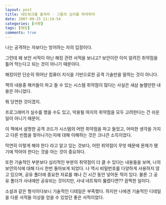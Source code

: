 ```yaml
---
layout: post
title: 네트워크를 훔쳐라 - 그들의 심리를 파악하자
date: 2007-09-25 11:14:54
categories: [서평]
tags: [해킹]
comments: true
---
```


나는 공격하는 자보다는 방어하는 자의 입장이다. 

그런데 왜 보안 서적이 아닌 해킹 관련 서적을 보냐고? 보안이란 이미 알려진 취약점을 틀어 막는다고 되는 것이 아니기 때문이다. 

해킹이란 단순히 뛰어난 컴퓨터 지식을 기반으로한 공격 기술만을 말하는 것이 아니다. 

책의 내용중 해커들이 파고 들 수 있는 시스템 취약점이 많다는 사실은 새삼 놀랠만한 내용은 아니었다. 

뭐 당연한 것이겠지. 

프로그래머가 실수를 했을 수도 있고, 악용될 여지의 취약점을 모두 고려한다는 건 쉬운 일이 아니기 때문이. 

이 책에서 설명한 공격 코드가 시스템의 어떤 취약점을 파고 들었고, 어떠한 생각을 가지고 다른 빈틈을 찾아나가는지에 대해 이해하는 것은 크나큰 소득이었다.

막연히 이렇게 해야 한다 라고 알고 있는 것보다, 어떤 취약점이 무엇 때문에 문제가 됐기에 막아야 한다는 것을 아는 것이 중요하다.

또한 기술적인 부분보다 심리적인 부분의 취약점이 더 클 수 있다는 내용들을 보며, 나의 보안의식에 대해 다시 한번 돌아보게 되었다. 나 역시 비밀번호를 다양하게 사용하지 않고 있으며, 공유 폴더에 중요한 자료를 꽤나 긴 시간 동안 넣어둔 적이 있다. 물론 그 공유 폴더가 사내에만 공유되는 것이지만, 사내 네트웍이 뚫렸다면?? 끔찍한 일이다. 

소설과 같은 형식이다보니 기술적인 디테일은 부족했다. 하지만 나에겐 기술적인 디테일을 다룬 서적들 이상을 얻을 수 있었던 좋은 서적이었다.